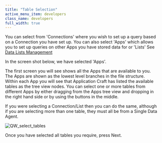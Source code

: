 ```yaml
---
title: "Table Selection"
active_menu_item: developers
class_name: developers
full_width: true
---
```



You can select from 'Connections' where you wish to set up a query based on a Connection you have set up. You can also select 'Apps' which allows you to set up queries on other Apps you have stored data for or 'Lists' See [Data Lists Management](../../../../advanced-features/data-lists-management/index)

In the screen shot below, we have selected 'Apps'.

The first screen you will see shows all the Apps that are available to you. The Apps are shown as the lowest level branches in the file structure. Within each App you will see that Application Craft has listed the available tables as the tree view nodes. You can select one or more tables from different Apps by either dragging from the Apps tree view and dropping in the right hand side or by using the buttons in the middle.

If you were selecting a Connection/List then you can do the same, although if you are selecting more than one table, they must all be from a Single Data Agent.

![QW\_select\_tables](/img/docs/qw_select_tables.zoom70.png)

Once you have selected all tables you require, press Next.
